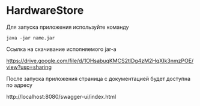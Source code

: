 # HardwareStore

Для запуска приложения используйте команду

`java -jar name.jar`

Ссылка на скачивание исполняемого jar-а

https://drive.google.com/file/d/1OHsabuqKMCS2tlDg4zM2HqXIk3nmzPOE/view?usp=sharing

После запуска приложения страница с документацией будет доступна по адресу

http://localhost:8080/swagger-ui/index.html
